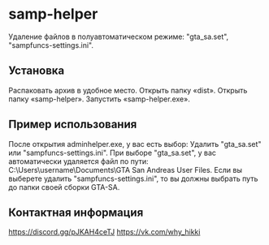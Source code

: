 # samp-helper

Удаление файлов в полуавтоматическом режиме: "gta_sa.set", "sampfuncs-settings.ini".

## Установка

Распаковать архив в удобное место.
Открыть папку «dist».
Открыть папку «samp-helper».
Запустить «samp-helper.exe».

## Пример использования

После открытия adminhelper.exe, у вас есть выбор: Удалить "gta_sa.set" или "sampfuncs-settings.ini". 
При выборе "gta_sa.set", у вас автоматически удаляется файл по пути: C:\Users\username\Documents\GTA San Andreas User Files. 
Если вы выберете удалить "sampfuncs-settings.ini", то вы должны выбрать путь до папки своей сборки GTA-SA.

## Контактная информация

https://discord.gg/pJKAH4ceTJ
https://vk.com/why_hikki

